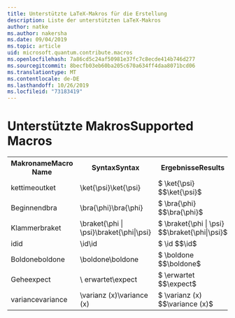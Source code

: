 ```yaml
---
title: Unterstützte LaTeX-Makros für die Erstellung
description: Liste der unterstützten LaTeX-Makros
author: natke
ms.author: nakersha
ms.date: 09/04/2019
ms.topic: article
uid: microsoft.quantum.contribute.macros
ms.openlocfilehash: 7a86cd5c24af50981e37fc7c8ecde414b746d277
ms.sourcegitcommit: 8becfb03eb60ba205c670a634ff4daa8071bcd06
ms.translationtype: MT
ms.contentlocale: de-DE
ms.lasthandoff: 10/26/2019
ms.locfileid: "73183419"
---
```

# <a name="supported-macros"></a><span data-ttu-id="5eff6-103">Unterstützte Makros</span><span class="sxs-lookup"><span data-stu-id="5eff6-103">Supported Macros</span></span>

<table>
<tr><th><span data-ttu-id="5eff6-104">Makroname</span><span class="sxs-lookup"><span data-stu-id="5eff6-104">Macro Name</span></span></th><th><span data-ttu-id="5eff6-105">Syntax</span><span class="sxs-lookup"><span data-stu-id="5eff6-105">Syntax</span></span></th><th><span data-ttu-id="5eff6-106">Ergebnisse</span><span class="sxs-lookup"><span data-stu-id="5eff6-106">Results</span></span></th></tr>
<tr><td><span data-ttu-id="5eff6-107">kettimeout</span><span class="sxs-lookup"><span data-stu-id="5eff6-107">ket</span></span></td><td><span data-ttu-id="5eff6-108">\ket{\psi}</span><span class="sxs-lookup"><span data-stu-id="5eff6-108">\ket{\psi}</span></span></td><td><span data-ttu-id="5eff6-109">$ \ket{\psi} $</span><span class="sxs-lookup"><span data-stu-id="5eff6-109">$\ket{\psi}$</span></span></td></tr>
<tr><td><span data-ttu-id="5eff6-110">Beginnend</span><span class="sxs-lookup"><span data-stu-id="5eff6-110">bra</span></span></td><td><span data-ttu-id="5eff6-111">\bra{\phi}</span><span class="sxs-lookup"><span data-stu-id="5eff6-111">\bra{\phi}</span></span></td><td><span data-ttu-id="5eff6-112">$ \bra{\phi} $</span><span class="sxs-lookup"><span data-stu-id="5eff6-112">$\bra{\phi}$</span></span></td></tr>
<tr><td><span data-ttu-id="5eff6-113">Klammer</span><span class="sxs-lookup"><span data-stu-id="5eff6-113">braket</span></span></td><td><span data-ttu-id="5eff6-114">\braket{\phi | \psi}</span><span class="sxs-lookup"><span data-stu-id="5eff6-114">\braket{\phi|\psi}</span></span></td><td><span data-ttu-id="5eff6-115">$ \braket{\phi | \psi} $</span><span class="sxs-lookup"><span data-stu-id="5eff6-115">$\braket{\phi|\psi}$</span></span></td></tr>
<tr><td><span data-ttu-id="5eff6-116">id</span><span class="sxs-lookup"><span data-stu-id="5eff6-116">id</span></span></td><td><span data-ttu-id="5eff6-117">\id</span><span class="sxs-lookup"><span data-stu-id="5eff6-117">\id</span></span></td><td><span data-ttu-id="5eff6-118">$ \id $</span><span class="sxs-lookup"><span data-stu-id="5eff6-118">$\id$</span></span></td></tr>
<tr><td><span data-ttu-id="5eff6-119">Boldone</span><span class="sxs-lookup"><span data-stu-id="5eff6-119">boldone</span></span></td><td><span data-ttu-id="5eff6-120">\boldone</span><span class="sxs-lookup"><span data-stu-id="5eff6-120">\boldone</span></span></td><td><span data-ttu-id="5eff6-121">$ \boldone $</span><span class="sxs-lookup"><span data-stu-id="5eff6-121">$\boldone$</span></span></td></tr>
<tr><td><span data-ttu-id="5eff6-122">Gehe</span><span class="sxs-lookup"><span data-stu-id="5eff6-122">expect</span></span></td><td><span data-ttu-id="5eff6-123">\ erwartet</span><span class="sxs-lookup"><span data-stu-id="5eff6-123">\expect</span></span></td><td><span data-ttu-id="5eff6-124">$ \erwartet $</span><span class="sxs-lookup"><span data-stu-id="5eff6-124">$\expect$</span></span></td></tr>
<tr><td><span data-ttu-id="5eff6-125">variance</span><span class="sxs-lookup"><span data-stu-id="5eff6-125">variance</span></span></td><td><span data-ttu-id="5eff6-126">\varianz (x)</span><span class="sxs-lookup"><span data-stu-id="5eff6-126">\variance (x)</span></span></td><td><span data-ttu-id="5eff6-127">$ \varianz (x) $</span><span class="sxs-lookup"><span data-stu-id="5eff6-127">$\variance (x)$</span></span></td></tr>
</table>